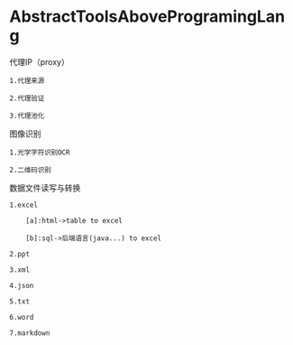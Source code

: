 # AbstractToolsAboveProgramingLang



代理IP（proxy）

	1.代理来源

	2.代理验证

	3.代理池化


图像识别

	1.光学字符识别OCR

	2.二维码识别

数据文件读写与转换

	1.excel
		
		[a]:html->table to excel

		[b]:sql->后端语言(java...) to excel

	2.ppt

	3.xml

	4.json

	5.txt

	6.word

	7.markdown


	